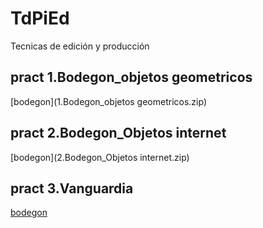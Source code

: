 # TdPiEd
Tecnicas de edición y producción
## pract 1.Bodegon_objetos geometricos
[bodegon](1.Bodegon_objetos geometricos.zip)
## pract 2.Bodegon_Objetos internet
[bodegon](2.Bodegon_Objetos internet.zip)
## pract 3.Vanguardia
[bodegon](3.Vanguardia.zip)
